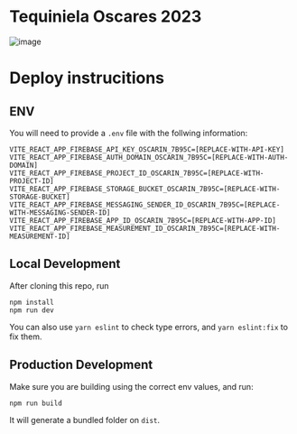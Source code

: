 # Tequiniela Oscares 2023
![image](https://user-images.githubusercontent.com/32628/223587651-29aa841b-90e5-4f75-80cb-3757bb48d5f5.png)

# Deploy instrucitions

## ENV
You will need to provide a `.env` file with the follwing information:

```
VITE_REACT_APP_FIREBASE_API_KEY_OSCARIN_7B95C=[REPLACE-WITH-API-KEY]
VITE_REACT_APP_FIREBASE_AUTH_DOMAIN_OSCARIN_7B95C=[REPLACE-WITH-AUTH-DOMAIN]
VITE_REACT_APP_FIREBASE_PROJECT_ID_OSCARIN_7B95C=[REPLACE-WITH-PROJECT-ID]
VITE_REACT_APP_FIREBASE_STORAGE_BUCKET_OSCARIN_7B95C=[REPLACE-WITH-STORAGE-BUCKET]
VITE_REACT_APP_FIREBASE_MESSAGING_SENDER_ID_OSCARIN_7B95C=[REPLACE-WITH-MESSAGING-SENDER-ID]
VITE_REACT_APP_FIREBASE_APP_ID_OSCARIN_7B95C=[REPLACE-WITH-APP-ID]
VITE_REACT_APP_FIREBASE_MEASUREMENT_ID_OSCARIN_7B95C=[REPLACE-WITH-MEASUREMENT-ID]
```
## Local Development

After cloning this repo, run

```
npm install
npm run dev
```

You can also use `yarn eslint` to check type errors, and `yarn eslint:fix` to fix them.

## Production Development

Make sure you are building using the correct env values, and run:

```
npm run build
```

It will generate a bundled folder on `dist`.
